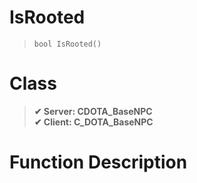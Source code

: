# IsRooted
> `bool IsRooted()`
# Class
> __✔ Server: CDOTA_BaseNPC__  
> __✔ Client: C_DOTA_BaseNPC__  
# Function Description

